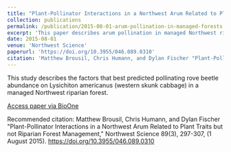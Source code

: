 ```yaml
---
title: "Plant-Pollinator Interactions in a Northwest Arum Related to Plant Traits but not Riparian Forest Management"
collection: publications
permalink: /publication/2015-08-01-arum-pollination-in-managed-forests
excerpt: 'This paper describes arum pollination in managed Northwest riparian forests.'
date: 2015-08-01
venue: 'Northwest Science'
paperurl: 'https://doi.org/10.3955/046.089.0310'
citation: 'Matthew Brousil, Chris Humann, and Dylan Fischer "Plant-Pollinator Interactions in a Northwest Arum Related to Plant Traits but not Riparian Forest Management," Northwest Science 89(3), 297-307, (1 August 2015). https://doi.org/10.3955/046.089.0310'
---
```

This study describes the factors that best predicted pollinating rove beetle abundance on Lysichiton americanus (western skunk cabbage) in a managed Northwest riparian forest.

[Access paper via BioOne](https://doi.org/10.3955/046.089.0310)

Recommended citation: Matthew Brousil, Chris Humann, and Dylan Fischer "Plant-Pollinator Interactions in a Northwest Arum Related to Plant Traits but not Riparian Forest Management," Northwest Science 89(3), 297-307, (1 August 2015). https://doi.org/10.3955/046.089.0310
